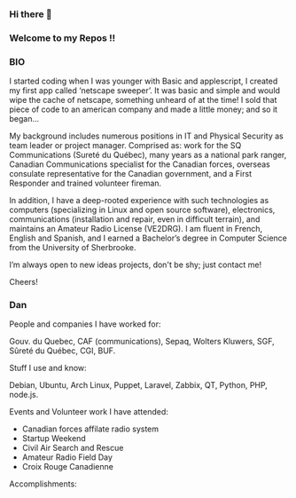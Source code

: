 ### Hi there 👋

### Welcome to my Repos !!

### BIO

I started coding when I was younger with Basic and applescript, I created my first app called  ‘netscape sweeper’.  It was basic and simple and would wipe the cache of netscape, something unheard of at the time!  I sold that piece of code to an american company and made a little money;  and so it began…

My background includes numerous positions in IT and Physical Security as team leader or project manager. Comprised as: work for the SQ Communications (Sureté du Québec), many years as a national park ranger, Canadian Communications specialist for the Canadian forces, overseas consulate representative for the Canadian government, and a First Responder and trained volunteer fireman.

In addition, I have a  deep-rooted experience with such technologies as computers (specializing in Linux and open source software), electronics, communications (installation and repair, even in difficult terrain), and maintains an Amateur Radio License (VE2DRG). I am fluent in French, English and Spanish, and I earned a Bachelor’s degree in Computer Science from the University of Sherbrooke.

I’m always open to new ideas projects, don't be shy; just contact me!

Cheers!

### Dan

People and companies I have worked for:

Gouv. du Quebec, CAF (communications), Sepaq, Wolters Kluwers, SGF, Sûreté du Québec, CGI, BUF.

Stuff I use and know:

Debian, Ubuntu, Arch Linux, Puppet, Laravel, Zabbix, QT, Python, PHP, node.js.

Events and Volunteer work I have attended:

- Canadian forces affilate radio system
- Startup Weekend
- Civil Air Search and Rescue
- Amateur Radio Field Day
- Croix Rouge Canadienne

Accomplishments:



<!--
**danregis/danregis** is a ✨ _special_ ✨ repository because its `README.md` (this file) appears on your GitHub profile.

Here are some ideas to get you started:


this is a test1
-this is also a test

- 🔭 I’m currently working on ... this is a test1
- 🌱 I’m currently learning ... this is a test 2
- 👯 I’m looking to collaborate on ...
- 🤔 I’m looking for help with ...
- 💬 Ask me about ...
- 📫 How to reach me: ...
- 😄 Pronouns: ...
- ⚡ Fun fact: ...
-->
